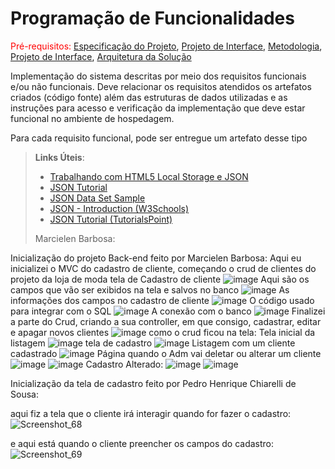 # Programação de Funcionalidades

<span style="color:red">Pré-requisitos: <a href="2-Especificação do Projeto.md"> Especificação do Projeto</a></span>, <a href="3-Projeto de Interface.md"> Projeto de Interface</a>, <a href="4-Metodologia.md"> Metodologia</a>, <a href="3-Projeto de Interface.md"> Projeto de Interface</a>, <a href="5-Arquitetura da Solução.md"> Arquitetura da Solução</a>

Implementação do sistema descritas por meio dos requisitos funcionais e/ou não funcionais. Deve relacionar os requisitos atendidos os artefatos criados (código fonte) além das estruturas de dados utilizadas e as instruções para acesso e verificação da implementação que deve estar funcional no ambiente de hospedagem.

Para cada requisito funcional, pode ser entregue um artefato desse tipo

> **Links Úteis**:
>
> - [Trabalhando com HTML5 Local Storage e JSON](https://www.devmedia.com.br/trabalhando-com-html5-local-storage-e-json/29045)
> - [JSON Tutorial](https://www.w3resource.com/JSON)
> - [JSON Data Set Sample](https://opensource.adobe.com/Spry/samples/data_region/JSONDataSetSample.html)
> - [JSON - Introduction (W3Schools)](https://www.w3schools.com/js/js_json_intro.asp)
> - [JSON Tutorial (TutorialsPoint)](https://www.tutorialspoint.com/json/index.htm)
> 
> Marcielen Barbosa:
> 
Inicialização do projeto Back-end feito por Marcielen Barbosa:
Aqui eu inicializei o MVC do cadastro de cliente, começando o crud de clientes do projeto da loja de moda
tela de Cadastro de cliente
![image](https://user-images.githubusercontent.com/80776887/228098383-ac574269-1730-49da-bbbf-a2269ca03a85.png)
Aqui são os campos que vão ser exibidos na tela e salvos no banco 
![image](https://user-images.githubusercontent.com/80776887/229657451-0b4e58c4-0fd2-4c05-86ef-06b5ab6a89fe.png)
As informações dos campos no cadastro de cliente 
![image](https://user-images.githubusercontent.com/80776887/229657711-832c7222-0af6-4f84-893e-689cfe34c91c.png)
O código usado para integrar com o SQL
![image](https://user-images.githubusercontent.com/80776887/229657810-c8504f37-a9b8-4768-b5ac-cd43c793a1b4.png)
A conexão com o banco
![image](https://user-images.githubusercontent.com/80776887/229657897-4c049863-9a5b-40b0-86eb-ed2ff23f9dcc.png)
Finalizei a parte do Crud, criando a sua controller, em que consigo, cadastrar, editar e apagar novos clientes
![image](https://user-images.githubusercontent.com/80776887/233697589-76bfcae6-8b65-4c66-bbe2-f61fdc20a693.png)
como o crud ficou na tela: 
Tela inicial da listagem 
![image](https://user-images.githubusercontent.com/80776887/233697823-b6c9fbe8-fe8c-41b4-8cdd-d16771bde26f.png)
tela de cadastro 
![image](https://user-images.githubusercontent.com/80776887/233697920-521cd502-ff5e-4b1d-95f2-78d2c04cea87.png)
Listagem com um cliente cadastrado 
![image](https://user-images.githubusercontent.com/80776887/233697971-b1135591-d899-431f-9896-1f2d95107e47.png)
Página quando o Adm vai deletar ou alterar um cliente 
![image](https://user-images.githubusercontent.com/80776887/233698090-18487832-02ea-4049-b0d9-8361c3347d9f.png)
![image](https://user-images.githubusercontent.com/80776887/233698157-3456e1e3-6be0-4883-ac54-3942e6bc5bd4.png)
Cadastro Alterado:
![image](https://user-images.githubusercontent.com/80776887/233698267-7a6d6c9c-70b5-4766-953d-96c37549a834.png)
![image](https://user-images.githubusercontent.com/80776887/233698313-42987a73-3b06-43d1-add1-51105a7e707a.png)


Inicialização da tela de cadastro feito por Pedro Henrique Chiarelli de Sousa:

aqui fiz a tela que o cliente irá interagir quando for fazer o cadastro:![Screenshot_68](https://github.com/ICEI-PUC-Minas-PMV-SInt/pmv-sint-2023-1-e3-proj-back-t1-time2-projfifash/assets/90483031/e3787af2-8203-4254-89f7-364d65d8e66c)

e aqui está quando o cliente preencher os campos do cadastro: 
![Screenshot_69](https://github.com/ICEI-PUC-Minas-PMV-SInt/pmv-sint-2023-1-e3-proj-back-t1-time2-projfifash/assets/90483031/6ece0bdc-7f7f-46cc-baa1-3ad24c5112b6)




